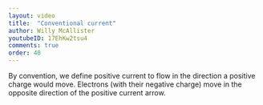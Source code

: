 ```yaml
---
layout: video
title:  "Conventional current"
author: Willy McAllister
youtubeID: 17EhKw2tsu4
comments: true
order: 40
---
```


By convention, we define positive current to flow in the direction a positive charge would move. Electrons (with their negative charge) move in the opposite direction of the positive current arrow.
